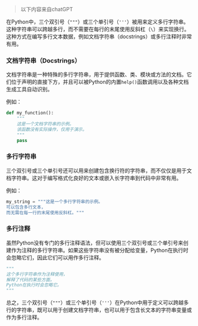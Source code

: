 > 以下内容来自chatGPT

在Python中，三个双引号（`"""`）或三个单引号（`'''`）被用来定义多行字符串。这种字符串可以跨越多行，而不需要在每行的末尾使用反斜杠（`\`）来实现换行。这种方式在编写多行文本数据，例如文档字符串（docstrings）或多行注释时非常有用。

### 文档字符串（Docstrings）

文档字符串是一种特殊的多行字符串，用于提供函数、类、模块或方法的文档。它们位于声明的直接下方，并且可以被Python的内置`help()`函数调用以及各种文档生成工具自动识别。

例如：
```python
def my_function():
    """
    这是一个文档字符串的示例。
    该函数没有实际操作，仅用于演示。
    """
    pass
```
### 多行字符串

三个双引号或三个单引号还可以用来创建包含换行符的字符串，而不仅仅是用于文档字符串。这对于编写格式化良好的文本或嵌入长字符串到代码中非常有用。

例如：
```python
my_string = """这是一个多行字符串的示例。
可以包含多行文本，
而无需在每一行的末尾使用反斜杠。"""
```
### 多行注释

虽然Python没有专门的多行注释语法，但可以使用三个双引号或三个单引号来创建作为注释的多行字符串。如果这些字符串没有被分配给变量，Python在执行时会忽略它们，因此它们可以用作多行注释。
```python
"""
这个多行字符串作为注释使用，
解释了代码的某些方面。
Python在执行时会忽略它。
"""
```
总之，三个双引号（`"""`）或三个单引号（`'''`）在Python中用于定义可以跨越多行的字符串，既可以用于创建文档字符串，也可以用于包含长文本的字符串变量或作为多行注释。